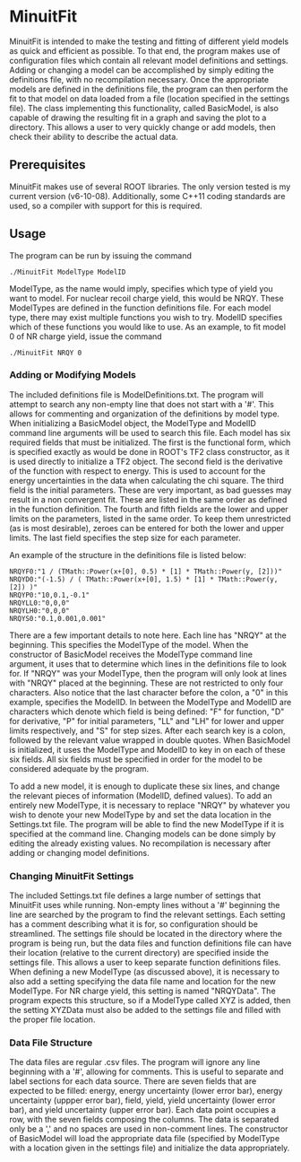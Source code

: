# MinuitFit
MinuitFit is intended to make the testing and fitting of different yield models as quick and efficient as possible. To that end, the program makes use of configuration files which contain all relevant model definitions and settings. Adding or changing a model can be accomplished by simply editing the definitions file, with no recompilation necessary. Once the appropriate models are defined in the definitions file, the program can then perform the fit to that model on data loaded from a file (location specified in the settings file). The class implementing this functionality, called BasicModel, is also capable of drawing the resulting fit in a graph and saving the plot to a directory. This allows a user to very quickly change or add models, then check their ability to describe the actual data.

## Prerequisites
MinuitFit makes use of several ROOT libraries. The only version tested is my current version (v6-10-08). Additionally, some C++11 coding standards are used, so a compiler with support for this is required.

## Usage
The program can be run by issuing the command

```
./MinuitFit ModelType ModelID
```

ModelType, as the name would imply, specifies which type of yield you want to model. For nuclear recoil charge yield, this would be NRQY. These ModelTypes are defined in the function definitions file. For each model type, there may exist multiple functions you wish to try. ModelID specifies which of these functions you would like to use. As an example, to fit model 0 of NR charge yield, issue the command

```
./MinuitFit NRQY 0
```

### Adding or Modifying Models

The included definitions file is ModelDefinitions.txt. The program will attempt to search any non-empty line that does not start with a '#'. This allows for commenting and organization of the definitions by model type. When initializing a BasicModel object, the ModelType and ModelID command line arguments will be used to search this file. Each model has six required fields that must be initialized. The first is the functional form, which is specified exactly as would be done in ROOT's TF2 class constructor, as it is used directly to initialize a TF2 object. The second field is the derivative of the function with respect to energy. This is used to account for the energy uncertainties in the data when calculating the chi square. The third field is the initial parameters. These are very important, as bad guesses may result in a non convergent fit. These are listed in the same order as defined in the function definition. The fourth and fifth fields are the lower and upper limits on the parameters, listed in the same order. To keep them unrestricted (as is most desirable), zeroes can be entered for both the lower and upper limits. The last field specifies the step size for each parameter.

An example of the structure in the definitions file is listed below:

```
NRQYF0:"1 / (TMath::Power(x+[0], 0.5) * [1] * TMath::Power(y, [2]))"
NRQYD0:"(-1.5) / ( TMath::Power(x+[0], 1.5) * [1] * TMath::Power(y, [2]) )"
NRQYP0:"10,0.1,-0.1"
NRQYLL0:"0,0,0"
NRQYLH0:"0,0,0"
NRQYS0:"0.1,0.001,0.001"
```

There are a few important details to note here. Each line has "NRQY" at the beginning. This specifies the ModelType of the model. When the constructor of BasicModel receives the ModelType command line argument, it uses that to determine which lines in the definitions file to look for. If "NRQY" was your ModelType, then the program will only look at lines with "NRQY" placed at the beginning. These are not restricted to only four characters. Also notice that the last character before the colon, a "0" in this example, specifies the ModelID. In between the ModelType and ModelID are characters which denote which field is being defined: "F" for function, "D" for derivative, "P" for initial parameters, "LL" and "LH" for lower and upper limits respectively, and "S" for step sizes. After each search key is a colon, followed by the relevant value wrapped in double quotes. When BasicModel is initialized, it uses the ModelType and ModelID to key in on each of these six fields. All six fields must be specified in order for the model to be considered adequate by the program.

To add a new model, it is enough to duplicate these six lines, and change the relevant pieces of information (ModelID, defined values). To add an entirely new ModelType, it is necessary to replace "NRQY" by whatever you wish to denote your new ModelType by and set the data location in the Settings.txt file. The program will be able to find the new ModelType if it is specified at the command line. Changing models can be done simply by editing the already existing values. No recompilation is necessary after adding or changing model definitions.

### Changing MinuitFit Settings

The included Settings.txt file defines a large number of settings that MinuitFit uses while running. Non-empty lines without a '#' beginning the line are searched by the program to find the relevant settings. Each setting has a comment describing what it is for, so configuration should be streamlined. The settings file should be located in the directory where the program is being run, but the data files and function definitions file can have their location (relative to the current directory) are specified inside the settings file. This allows a user to keep separate function definitions files. When defining a new ModelType (as discussed above), it is necessary to also add a setting specifying the data file name and location for the new ModelType. For NR charge yield, this setting is named "NRQYData". The program expects this structure, so if a ModelType called XYZ is added, then the setting XYZData must also be added to the settings file and filled with the proper file location.

### Data File Structure

The data files are regular .csv files. The program will ignore any line beginning with a '#', allowing for comments. This is useful to separate and label sections for each data source. There are seven fields that are expected to be filled: energy, energy uncertainty (lower error bar), energy uncertainty (uppper error bar), field, yield, yield uncertainty (lower error bar), and yield uncertainty (upper error bar). Each data point occupies a row, with the seven fields composing the columns. The data is separated only be a ',' and no spaces are used in non-comment lines. The constructor of BasicModel will load the appropriate data file (specified by ModelType with a location given in the settings file) and initialize the data appropriately.

